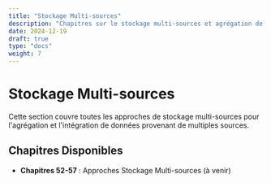 ```yaml
---
title: "Stockage Multi-sources"
description: "Chapitres sur le stockage multi-sources et agrégation de données"
date: 2024-12-19
draft: true
type: "docs"
weight: 7
---
```


# Stockage Multi-sources

Cette section couvre toutes les approches de stockage multi-sources pour l'agrégation et l'intégration de données provenant de multiples sources.

## Chapitres Disponibles

- **Chapitres 52-57** : Approches Stockage Multi-sources (à venir)
